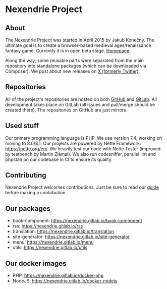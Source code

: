 Nexendrie Project
=================

About
-----

The Nexendrie Project was started in April 2015 by Jakub Konečný. The ultimate goal is to create a browser-based medieval ages/renaissance fantasy game. Currently it is in open beta stage. [Homepage](https://www.nexendrie.cz)

Along the way, some reusable parts were separated from the main repository into standalone packages (which can be downloaded via Composer). We post about new releases on [X (formerly Twitter)](https://x.com/nexendrie).

Repositories
------------

All of the project's repositories are hosted on both [GitHub](https://github.com/nexendrie) and [GitLab](https://gitlab.com/nexendrie/). All development takes place on GitLab (all issues and pull/merge should be created there). The repositories on GitHub are just mirrors.

Used stuff
----------

Our primary programming language is PHP. We use version 7.4, working on moving to 8.0/8.1. Our projects are powered by Nette Framework: https://nette.org/en/. We heavily test our code with Nette Tester (improved by testbench by Martin Zlámal). We also run codesniffer, parallel lint and phpstan on our codebase in CI to ensure its quality.

Contributing
------------

Nexendrie Project welcomes contributions. Just be sure to read our [guide](contributing.md) before making a contribution.

Our packages
--------

- book-component: https://nexendrie.gitlab.io/book-component
- rss: https://nexendrie.gitlab.io/rss
- translation: https://nexendrie.gitlab.io/translation
- site-generator: https://nexendrie.gitlab.io/site-generator
- menu: https://nexendrie.gitlab.io/menu
- utils: https://nexendrie.gitlab.io/utils

Our docker images
-----------------

- PHP: https://nexendrie.gitlab.io/docker-php
- NodeJS: https://nexendrie.gitlab.io/docker-nodejs
